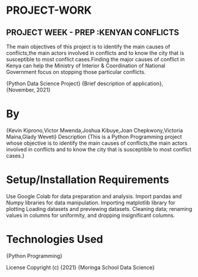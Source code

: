 # PROJECT-WORK
## PROJECT WEEK - PREP :KENYAN CONFLICTS 
The main objectives of this project is to identify the main causes of conflicts,the main actors involved in conflicts and to know the city that is susceptible to most conflict cases.Finding the major causes of conflict in Kenya can help the Ministry of Interior & Coordination of National Government focus on stopping those particular conflicts. 


{Python Data Science Project}
{Brief description of application}, {November, 2021}
# By
{Kevin Kiprono,Victor Mwenda,Joshua Kibuye,Joan Chepkwony,Victoria Maina,Glady Weveti}
Description
{This is a Python Programming project whose objective is to identify the main causes of conflicts,the main actors involved in conflicts and to know the city that is susceptible to most conflict cases.}
 
# Setup/Installation Requirements
Use Google Colab  for data preparation and analysis.
Import pandas and Numpy libraries for data manipulation.
Importing matplotlib library for plotting
Loading datasets and previewing datasets.
Cleaning data; renaming values in columns for uniformity, and dropping insignificant columns.
 
# Technologies Used
{Python Programming}
 
License
 Copyright (c) {2021} {Moringa School Data Science}
